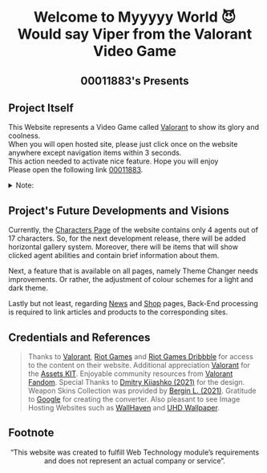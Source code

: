 <div align="center" markdown="1">
<h1>Welcome to Myyyyy World 😈 <br />Would say Viper from the Valorant Video Game</h1>
<h2>00011883's Presents</h2>
</div>

## Project Itself

This Website represents a Video Game called [Valorant](https://playvalorant.com/) to show its glory and coolness. <br />
When you will open hosted site, please just click once on the website anywhere except navigation items within 3 seconds. <br />
This action needed to activate nice feature. Hope you will enjoy <br />
Please open the following link [00011883](https://00011883.netlify.app/index.html).

<details>
  <summary>Note:</summary>

<br />

> Instructions for Launching Project on Local Machine:
>
> 0. Dowload Repo.
> 1. Open in a text editor with Live Server support.
> 2. Launch Extension.
>
> To convert all assets into .webp to reduce size of project, I use [Google program](https://developers.google.com/speed/webp) and write [Script](https://github.com/00011883/WebTech.CW1/tree/main/functions/converter) to prevent manual typing in the terminal.
> Instructions for Convertion:
>
> All steps should be done in the same folder with cwebp.exe and .py location
>
> 0. Python should have already been installed, if haven't => [Python](https://www.python.org/).
> 1. [Open folder](https://github.com/00011883/WebTech.CW1/tree/main/functions/converter)
> 2. Insert content that should be converted (will convert only supported file extensions)
> 3. Open CMD
>
>    > 3.1.0. (Windows)
>    >
>    > > 3.1.1. Combination `Win + R` Type `cmd`
>
>    > 3.2.0. (Mac)
>    >
>    > > 3.2.1. Combination `⌘ + Space ` Type `terminal`
>
> 4. Type the following => `py reformatToWebP.py`
> 5. Done

</details>

## Project's Future Developments and Visions

Currently, the [Characters Page](https://00011883.netlify.app/pages/characters/index.html) of the website contains only 4 agents out of 17 characters. So, for the next development release, there will be added horizontal gallery system. Moreover, there will be items that will show clicked agent abilities and contain brief information about them.

Next, a feature that is available on all pages, namely Theme Changer needs improvements. Or rather, the adjustment of colour schemes for a light and dark theme.

Lastly but not least, regarding [News](https://00011883.netlify.app/pages/news/index.html) and [Shop](https://00011883.netlify.app/pages/shop/index.html) pages, Back-End processing is required to link articles and products to the corresponding sites.

## Credentials and References

> Thanks to [Valorant](https://playvalorant.com/), [Riot Games](https://www.riotgames.com/en) and [Riot Games Dribbble](https://dribbble.com/RiotGames) for access to the content on their website.
> Additional appreciation [Valorant](https://playvalorant.com/) for the [Assets KIT](https://playvalorant.com/en-us/news/game-updates/valorant-asset-kit/).
> Enjoyable community resources from [Valorant Fandom](https://valorant.fandom.com/wiki/VALORANT_Wiki).
> Special Thanks to [Dmitry Kiiashko (2021)](https://dribbble.com/UnEpicKid) for the design.
> Weapon Skins Collection was provided by [Bergin L. (2021)](https://www.dexerto.com/valorant/all-valorant-deluxe-edition-skin-bundles-tiers-weapons-prices-1456863/).
> Gratitude to [Google](https://developers.google.com/speed/webp) for creating the converter.
> Also pleasant to see Image Hosting Websites such as [WallHaven](https://wallhaven.cc/) and [UHD Wallpaper](https://www.uhdpaper.com/).

## Footnote

<p align="center">“This website was created to fulfill Web Technology module’s requirements <br /> and does not
represent an actual company or service”.</p>
